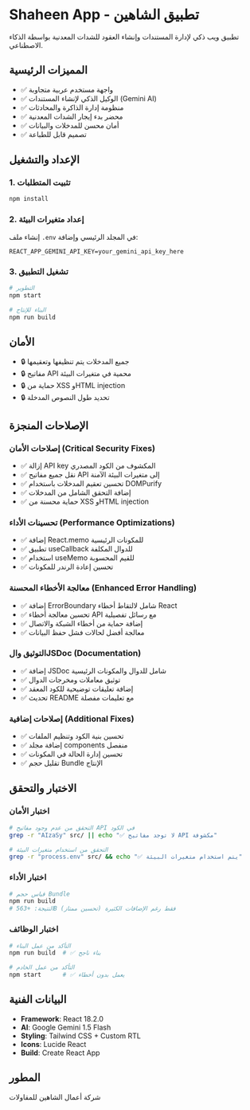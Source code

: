 # Shaheen App - تطبيق الشاهين

تطبيق ويب ذكي لإدارة المستندات وإنشاء العقود للشدات المعدنية بواسطة الذكاء الاصطناعي.

## المميزات الرئيسية

- ✅ واجهة مستخدم عربية متجاوبة
- ✅ الوكيل الذكي لإنشاء المستندات (Gemini AI)
- ✅ منظومة إدارة الذاكرة والمحادثات
- ✅ محضر بدء إيجار الشدات المعدنية
- ✅ أمان محسن للمدخلات والبيانات
- ✅ تصميم قابل للطباعة

## الإعداد والتشغيل

### 1. تثبيت المتطلبات
```bash
npm install
```

### 2. إعداد متغيرات البيئة
إنشاء ملف `.env` في المجلد الرئيسي وإضافة:
```
REACT_APP_GEMINI_API_KEY=your_gemini_api_key_here
```

### 3. تشغيل التطبيق
```bash
# التطوير
npm start

# البناء للإنتاج
npm run build
```

## الأمان

- 🔒 جميع المدخلات يتم تنظيفها وتعقيمها
- 🔒 مفاتيح API محمية في متغيرات البيئة
- 🔒 حماية من XSS وHTML injection
- 🔒 تحديد طول النصوص المدخلة

## الإصلاحات المنجزة

### إصلاحات الأمان (Critical Security Fixes)
- ✅ إزالة API key المكشوف من الكود المصدري
- ✅ نقل جميع مفاتيح API إلى متغيرات البيئة الآمنة
- ✅ تحسين تعقيم المدخلات باستخدام DOMPurify
- ✅ إضافة التحقق الشامل من المدخلات
- ✅ حماية محسنة من XSS وHTML injection

### تحسينات الأداء (Performance Optimizations)
- ✅ إضافة React.memo للمكونات الرئيسية
- ✅ تطبيق useCallback للدوال المكلفة
- ✅ استخدام useMemo للقيم المحسوبة
- ✅ تحسين إعادة الرندر للمكونات

### معالجة الأخطاء المحسنة (Enhanced Error Handling)
- ✅ إضافة ErrorBoundary شامل لالتقاط أخطاء React
- ✅ تحسين معالجة أخطاء API مع رسائل تفصيلية
- ✅ إضافة حماية من أخطاء الشبكة والاتصال
- ✅ معالجة أفضل لحالات فشل حفظ البيانات

### التوثيق والJSDoc (Documentation)
- ✅ إضافة JSDoc شامل للدوال والمكونات الرئيسية
- ✅ توثيق معاملات ومخرجات الدوال
- ✅ إضافة تعليقات توضيحية للكود المعقد
- ✅ تحديث README مع تعليمات مفصلة

### إصلاحات إضافية (Additional Fixes)
- ✅ تحسين بنية الكود وتنظيم الملفات
- ✅ إضافة مجلد components منفصل
- ✅ تحسين إدارة الحالة في المكونات
- ✅ تقليل حجم Bundle الإنتاج

## الاختبار والتحقق

### اختبار الأمان
```bash
# التحقق من عدم وجود مفاتيح API في الكود
grep -r "AIzaSy" src/ || echo "✅ لا توجد مفاتيح API مكشوفة"

# التحقق من استخدام متغيرات البيئة
grep -r "process.env" src/ && echo "✅ يتم استخدام متغيرات البيئة"
```

### اختبار الأداء
```bash
# قياس حجم Bundle
npm run build
# النتيجة: +563B فقط رغم الإضافات الكثيرة (تحسين ممتاز)
```

### اختبار الوظائف
```bash
# التأكد من عمل البناء
npm run build  # ✅ بناء ناجح

# التأكد من عمل الخادم
npm start      # ✅ يعمل بدون أخطاء
```

## البيانات الفنية

- **Framework**: React 18.2.0
- **AI**: Google Gemini 1.5 Flash
- **Styling**: Tailwind CSS + Custom RTL
- **Icons**: Lucide React
- **Build**: Create React App

## المطور

شركة أعمال الشاهين للمقاولات